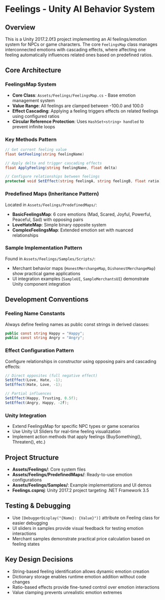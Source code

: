 # Feelings - Unity AI Behavior System

## Overview
This is a Unity 2017.2.0f3 project implementing an AI feelings/emotion system for NPCs or game characters. The core `FeelingsMap` class manages interconnected emotions with cascading effects, where affecting one feeling automatically influences related ones based on predefined ratios.

## Core Architecture

### FeelingsMap System
- **Core Class**: `Assets/Feelings/FeelingsMap.cs` - Base emotion management system
- **Value Range**: All feelings are clamped between -100.0 and 100.0
- **Effect Cascading**: Applying a feeling triggers effects on related feelings using configured ratios
- **Circular Reference Protection**: Uses `HashSet<string> handled` to prevent infinite loops

### Key Methods Pattern
```csharp
// Get current feeling value
float GetFeeling(string feelingName)

// Apply delta and trigger cascading effects  
float ApplyFeeling(string feelingName, float delta)

// Configure relationships between feelings
protected void SetEffect(string feelingA, string feelingB, float ratio)
```

### Predefined Maps (Inheritance Pattern)
Located in `Assets/Feelings/PredefinedMaps/`:
- **BasicFeelingsMap**: 6 core emotions (Mad, Scared, Joyful, Powerful, Peaceful, Sad) with opposing pairs
- **LoveHateMap**: Simple binary opposite system  
- **ComplexFeelingsMap**: Extended emotion set with nuanced relationships

### Sample Implementation Pattern
Found in `Assets/Feelings/Samples/Scripts/`:
- Merchant behavior maps (`HonestMerchangeMap`, `DishonestMerchangeMap`) show practical game applications
- UI integration examples (`SampleUI`, `SampleMerchantsUI`) demonstrate Unity component integration

## Development Conventions

### Feeling Name Constants
Always define feeling names as public const strings in derived classes:
```csharp
public const string Happy = "Happy";
public const string Angry = "Angry";
```

### Effect Configuration Pattern
Configure relationships in constructor using opposing pairs and cascading effects:
```csharp
// Direct opposites (full negative effect)
SetEffect(Love, Hate, -1);
SetEffect(Hate, Love, -1);

// Partial influences  
SetEffect(Happy, Trusting, 0.5f);
SetEffect(Angry, Happy, -2f);
```

### Unity Integration
- Extend FeelingsMap for specific NPC types or game scenarios
- Use Unity UI Sliders for real-time feeling visualization
- Implement action methods that apply feelings (BuySomething(), Threaten(), etc.)

## Project Structure
- **Assets/Feelings/**: Core system files
- **Assets/Feelings/PredefinedMaps/**: Ready-to-use emotion configurations
- **Assets/Feelings/Samples/**: Example implementations and UI demos
- **Feelings.csproj**: Unity 2017.2 project targeting .NET Framework 3.5

## Testing & Debugging
- Use `[DebuggerDisplay("{Name}: {Value}")]` attribute on Feeling class for easier debugging
- UI sliders in samples provide visual feedback for testing emotion interactions
- Merchant samples demonstrate practical price calculation based on feeling states

## Key Design Decisions
- String-based feeling identification allows dynamic emotion creation
- Dictionary storage enables runtime emotion addition without code changes  
- Ratio-based effects provide fine-tuned control over emotion interactions
- Value clamping prevents unrealistic emotion extremes